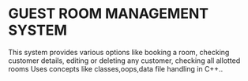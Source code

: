 # GUEST ROOM MANAGEMENT SYSTEM
This system provides various options like booking a room, checking customer details, editing or deleting any customer, checking all allotted rooms
Uses concepts like classes,oops,data file handling in C++..
